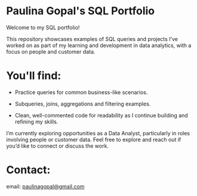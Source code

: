 # Paulina Gopal's SQL Portfolio
Welcome to my SQL portfolio! 

This repository showcases examples of SQL queries and projects I’ve worked on as part of my learning and development in data analytics, with a focus on people and customer data.

# You'll find:

- Practice queries for common business-like scenarios.

- Subqueries, joins, aggregations and filtering examples.

- Clean, well-commented code for readability as I continue building and refining my skills.

I’m currently exploring opportunities as a Data Analyst, particularly in roles involving people or customer data. Feel free to explore and reach out if you’d like to connect or discuss the work.

# Contact:
email: paulinagopal@gmail.com

